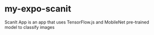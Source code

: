 # my-expo-scanit

ScanIt App is an app that uses TensorFlow.js and MobileNet pre-trained model to classify images
